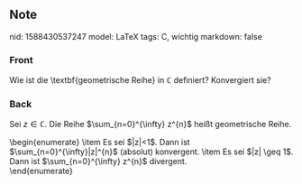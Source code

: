 ## Note
nid: 1588430537247
model: LaTeX
tags: C, wichtig
markdown: false

### Front
Wie ist die \textbf{geometrische Reihe} in $\mathbb{C}$ definiert? Konvergiert sie?

### Back
Sei $z \in \mathbb{C} .$ Die Reihe $\sum_{n=0}^{\infty} z^{n}$
heißt geometrische Reihe.
<div>
  \begin{enumerate} \item Es sei $|z|<1$. Dann ist
  $\sum_{n=0}^{\infty}|z|^{n}$ (absolut) konvergent. \item Es sei
  $|z| \geq 1$. Dann ist $\sum_{n=0}^{\infty} z^{n}$ divergent.
</div>
<div>
  \end{enumerate}
</div>
